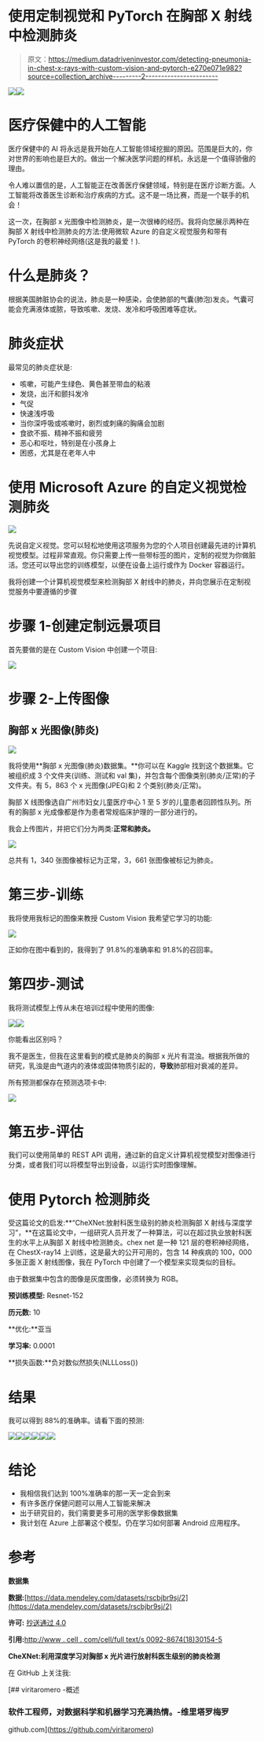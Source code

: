 # 使用定制视觉和 PyTorch 在胸部 X 射线中检测肺炎

> 原文：<https://medium.datadriveninvestor.com/detecting-pneumonia-in-chest-x-rays-with-custom-vision-and-pytorch-e270e071e982?source=collection_archive---------2----------------------->

[![](img/400ed1383ab7707f8056a1f0cbb0c3ed.png)](http://www.track.datadriveninvestor.com/1B9E)![](img/fdb34cfee6ba029a5faa2a0e0fac9854.png)

# 医疗保健中的人工智能

医疗保健中的 AI 将永远是我开始在人工智能领域挖掘的原因。范围是巨大的，你对世界的影响也是巨大的。做出一个解决医学问题的样机，永远是一个值得骄傲的理由。

令人难以置信的是，人工智能正在改善医疗保健领域，特别是在医疗诊断方面。人工智能将改善医生诊断和治疗疾病的方式。这不是一场比赛，而是一个联手的机会！

这一次，在胸部 x 光图像中检测肺炎，是一次很棒的经历。我将向您展示两种在胸部 X 射线中检测肺炎的方法:使用微软 Azure 的自定义视觉服务和带有 PyTorch 的卷积神经网络(这是我的最爱！).

# 什么是肺炎？

根据美国肺脏协会的说法，肺炎是一种感染，会使肺部的气囊(肺泡)发炎。气囊可能会充满液体或脓，导致咳嗽、发烧、发冷和呼吸困难等症状。

# 肺炎症状

最常见的肺炎症状是:

*   咳嗽，可能产生绿色、黄色甚至带血的粘液
*   发烧，出汗和颤抖发冷
*   气促
*   快速浅呼吸
*   当你深呼吸或咳嗽时，剧烈或刺痛的胸痛会加剧
*   食欲不振、精神不振和疲劳
*   恶心和呕吐，特别是在小孩身上
*   困惑，尤其是在老年人中

# 使用 Microsoft Azure 的自定义视觉检测肺炎

![](img/4c342eef1ccba0da45a367841ddc4ce6.png)

先说自定义视觉。您可以轻松地使用这项服务为您的个人项目创建最先进的计算机视觉模型。过程非常直观。你只需要上传一些带标签的图片，定制的视觉为你做脏活。您还可以导出您的训练模型，以便在设备上运行或作为 Docker 容器运行。

我将创建一个计算机视觉模型来检测胸部 X 射线中的肺炎，并向您展示在定制视觉服务中要遵循的步骤

# 步骤 1-创建定制远景项目

首先要做的是在 Custom Vision 中创建一个项目:

![](img/55b0947ded1ed4dce65000a9253a0e6b.png)

# 步骤 2-上传图像

## 胸部 x 光图像(肺炎)

![](img/e3396481b627cfe8b2ad2acd96e9d134.png)

我将使用**胸部 x 光图像(肺炎)数据集。**你可以在 Kaggle 找到这个数据集。它被组织成 3 个文件夹(训练、测试和 val 集)，并包含每个图像类别(肺炎/正常)的子文件夹。有 5，863 个 x 光图像(JPEG)和 2 个类别(肺炎/正常)。

胸部 X 线图像选自广州市妇女儿童医疗中心 1 至 5 岁的儿童患者回顾性队列。所有的胸部 x 光成像都是作为患者常规临床护理的一部分进行的。

我会上传图片，并把它们分为两类:**正常和肺炎。**

![](img/ec7da1124c63e84fefeb05c222951abb.png)

总共有 1，340 张图像被标记为正常，3，661 张图像被标记为肺炎。

# 第三步-训练

我将使用我标记的图像来教授 Custom Vision 我希望它学习的功能:

![](img/12cd1b7cf3f8c1b4ce241ef9062b1666.png)

正如你在图中看到的，我得到了 91.8%的准确率和 91.8%的召回率。

# 第四步-测试

我将测试模型上传从未在培训过程中使用的图像:

![](img/008e576a37a58f1154b0b1b0c8494354.png)![](img/48aa88960792e983698846ad5cc17aa4.png)

你能看出区别吗？

我不是医生，但我在这里看到的模式是肺炎的胸部 x 光片有混浊。根据我所做的研究，乳浊是由气道内的液体或固体物质引起的，**导致**肺部相对衰减的差异。

所有预测都保存在预测选项卡中:

![](img/184ab6d6361e4ff1001dcb462e355c71.png)

# 第五步-评估

我们可以使用简单的 REST API 调用，通过新的自定义计算机视觉模型对图像进行分类，或者我们可以将模型导出到设备，以运行实时图像理解。

# 使用 Pytorch 检测肺炎

受这篇论文的启发:**“CheXNet:放射科医生级别的肺炎检测胸部 X 射线与深度学习”，**在这篇论文中，一组研究人员开发了一种算法，可以在超过执业放射科医生的水平上从胸部 X 射线中检测肺炎。chex net 是一种 121 层的卷积神经网络，在 ChestX-ray14 上训练，这是最大的公开可用的，包含 14 种疾病的 100，000 多张正面 X 射线图像，我在 PyTorch 中创建了一个模型来实现类似的目标。

由于数据集中包含的图像是灰度图像，必须转换为 RGB。

**预训练模型:** Resnet-152

**历元数:** 10

**优化:**亚当

**学习率:** 0.0001

**损失函数:**负对数似然损失(NLLLoss())

# 结果

我可以得到 88%的准确率。请看下面的预测:

![](img/b19cc8687cb3b03bb6bd77aa4141dbe7.png)![](img/c373da305d3049c99450149cf07b1a3b.png)![](img/ecda575ef09fa059a6a54485d7d29013.png)![](img/55c27dd01b2ec7134ab19839f4d05d95.png)![](img/53601c7f4b39fd9ccab3be9c08a2e898.png)![](img/b04aedd00f66bf902f3b1443fae319d2.png)

# 结论

*   我相信我们达到 100%准确率的那一天一定会到来
*   有许多医疗保健问题可以用人工智能来解决
*   出于研究目的，我们需要更多可用的医学影像数据集
*   我计划在 Azure 上部署这个模型。仍在学习如何部署 Android 应用程序。

# 参考

**数据集**

**数据:**[https://data.mendeley.com/datasets/rscbjbr9sj/2](https://data.mendeley.com/datasets/rscbjbr9sj/2)

**许可:** [抄送通过 4.0](https://creativecommons.org/licenses/by/4.0/)

**引用:**[http://www . cell . com/cell/full text/s 0092-8674(18)30154-5](http://www.cell.com/cell/fulltext/S0092-8674(18)30154-5)

**CheXNet:利用深度学习对胸部 x 光片进行放射科医生级别的肺炎检测**

在 GitHub 上关注我:

[](https://github.com/viritaromero) [## viritaromero -概述

### 软件工程师，对数据科学和机器学习充满热情。-维里塔罗梅罗

github.com](https://github.com/viritaromero)